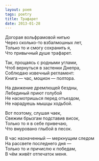 ```yaml
---
layout: poem
tags: poetry
title: Трафарет
date: 2013-01-28
---
```


Догорая вольфрамовой нитью<br>
Через сколько-то взбалмошных лет,<br>
Только то и смогу сохранить я,<br>
Что привычный душе трафарет.<br>

Так, прощаясь с родными углами,<br>
Чтоб вернуться в застенки Днепра,<br>
Соблюдаю извечный регламент:<br>
Книга — час, моцион — полтора.<br>

На движение дремлющей бездны,<br>
Лебединый приют голубой<br>
Не насмотришься перед отъездом,<br>
Не нарадуешь мышцы ходьбой.<br>

Вот поэтому, слушая чаек,<br>
Свежим брызгам подставив висок,<br>
Только то я в себе привечаю,<br>
Что вмуровано глыбой в песок.<br>

В час назначенный — меркнущим следом<br>
На рассвете последнего дня —<br>
Только то и причислю к победам,<br>
В чём живёт отпечаток меня.
